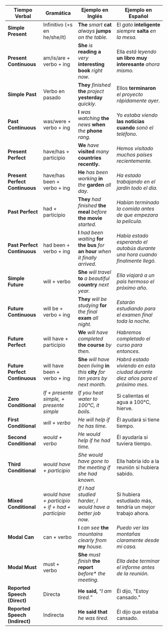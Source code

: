| Tiempo Verbal             | Gramática                        | Ejemplo en Inglés                                                                                  | Ejemplo en Español                                          |
|---------------------------|----------------------------------|----------------------------------------------------------------------------------------------------|-------------------------------------------------------------|
| **Simple Present**        | Infinitivo (+s en he/she/it)    | **The** *smart* **cat** *always* **jumps** *on the table.*                                         | El *gato* **inteligente** *siempre* **salta** *en la mesa.* |
| **Present Continuous**    | am/is/are + verbo + ing         | **She** *is* **reading** **a** *very* **interesting book** *right now.*                            | Ella *está leyendo* **un libro muy interesante** *ahora mismo.* |
| **Simple Past**           | Verbo en pasado                 | **They** *finished* **the** *project* **yesterday** *quickly.*                                     | Ellos **terminaron** *el proyecto rápidamente ayer.*         |
| **Past Continuous**       | was/were + verbo + ing          | **I** *was watching* **the** *news* **when** *the* **phone** *rang.*                               | Yo *estaba viendo* **las noticias cuando** *sonó el teléfono.* |
| **Present Perfect**       | have/has + participio           | **We** *have* **visited** *many* **countries recently.**                                           | *Hemos visitado muchos países recientemente.*                |
| **Present Perfect Continuous** | have/has been + verbo + ing | **He** *has been working* **in** *the* **garden** *all day.*                                       | *Ha estado trabajando en el jardín todo el día.*             |
| **Past Perfect**          | had + participio                | **They** *had finished* **the meal** *before* **the movie** *started.*                             | *Habían terminado la comida antes de que empezara la película.* |
| **Past Perfect Continuous** | had been + verbo + ing        | **I** *had been waiting* **for the bus** *for* **an hour** *when it finally arrived.*              | *Había estado esperando el autobús durante una hora cuando finalmente llegó.* |
| **Simple Future**         | will + verbo                    | **She** *will travel* **to** *a beautiful* **country** *next year.*                                | *Ella viajará a un país hermoso el próximo año.*             |
| **Future Continuous**     | will be + verbo + ing           | **They** *will be studying* **for** *the final* **exam** *all night.*                              | *Estarán estudiando para el examen final toda la noche.*     |
| **Future Perfect**        | will have + participio          | **We** *will have completed* **the course** *by then.*                                             | *Habremos completado el curso para entonces.*                |
| **Future Perfect Continuous** | will have been + verbo + ing | **She** *will have been living* **in** *this* **city** *for ten years by next month.*              | *Habrá estado viviendo en esta ciudad durante diez años para el próximo mes.* |
| **Zero Conditional**   | *If + presente simple, + presente simple*  | *If you heat water to 100°C, it boils.*                       | Si calientas el agua a 100°C, hierve.                             |
| **First Conditional**  | *will + verbo*                            | *He will help if he has time.*                                | Él ayudará si tiene tiempo.                                        |
| **Second Conditional** | *would + verbo*                           | *He would help if he had time.*                               | Él ayudaría si tuviera tiempo.                                     |
| **Third Conditional**  | *would have + participio*                 | *She would have gone to the meeting if she had known.*        | Ella habría ido a la reunión si hubiera sabido.                   |
| **Mixed Conditional** | *would have + participio* + *if* + *had + participio* | *If I had studied harder, I would have a better job now.*     | Si hubiera estudiado más, tendría un mejor trabajo ahora.         |
| **Modal Can**             | can + verbo                     | **I** *can see* **the** *mountains clearly* *from* **my** *house.*                                 | *Puedo ver las montañas claramente desde mi casa.*           |
| **Modal Must**            | must + verbo                    | **She** *must finish* **the report** *before** *the meeting.*                                      | *Ella debe terminar el informe antes de la reunión.*         |
| **Reported Speech (Direct)** | Directa                      | **He said,** *“I am tired.”*                                                                      | Él dijo, "Estoy cansado."                                    |
| **Reported Speech (Indirect)** | Indirecta                   | **He said that** *he was tired.*                                                                   | Él dijo que estaba cansado.                                  |
